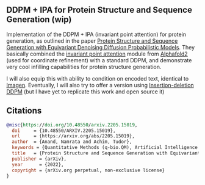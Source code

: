 ## DDPM + IPA for Protein Structure and Sequence Generation (wip)

Implementation of the DDPM + IPA (invariant point attention) for protein generation, as outlined in the paper <a href="https://arxiv.org/abs/2205.15019">Protein Structure and Sequence Generation with Equivariant Denoising Diffusion Probabilistic Models</a>. They basically combined the <a href="https://github.com/lucidrains/invariant-point-attention">invariant point attention</a> module from <a href="https://github.com/deepmind/alphafold">Alphafold2</a> (used for coordinate refinement) with a standard DDPM, and demonstrate very cool infilling capabilities for protein structure generation.

I will also equip this with ability to condition on encoded text, identical to <a href="https://github.com/lucidrains/imagen-pytorch">Imagen</a>. Eventually, I will also try to offer a version using <a href="https://arxiv.org/abs/2107.07675">Insertion-deletion DDPM</a> (but I have yet to replicate this work and open source it)

## Citations

```bibtex
@misc{https://doi.org/10.48550/arxiv.2205.15019,
  doi     = {10.48550/ARXIV.2205.15019},
  url     = {https://arxiv.org/abs/2205.15019},
  author  = {Anand, Namrata and Achim, Tudor},
  keywords = {Quantitative Methods (q-bio.QM), Artificial Intelligence (cs.AI), FOS: Biological sciences, FOS: Biological sciences, FOS: Computer and information sciences, FOS: Computer and information sciences},
  title   = {Protein Structure and Sequence Generation with Equivariant Denoising Diffusion Probabilistic Models},
  publisher = {arXiv},
  year      = {2022},
  copyright = {arXiv.org perpetual, non-exclusive license}
}
```

